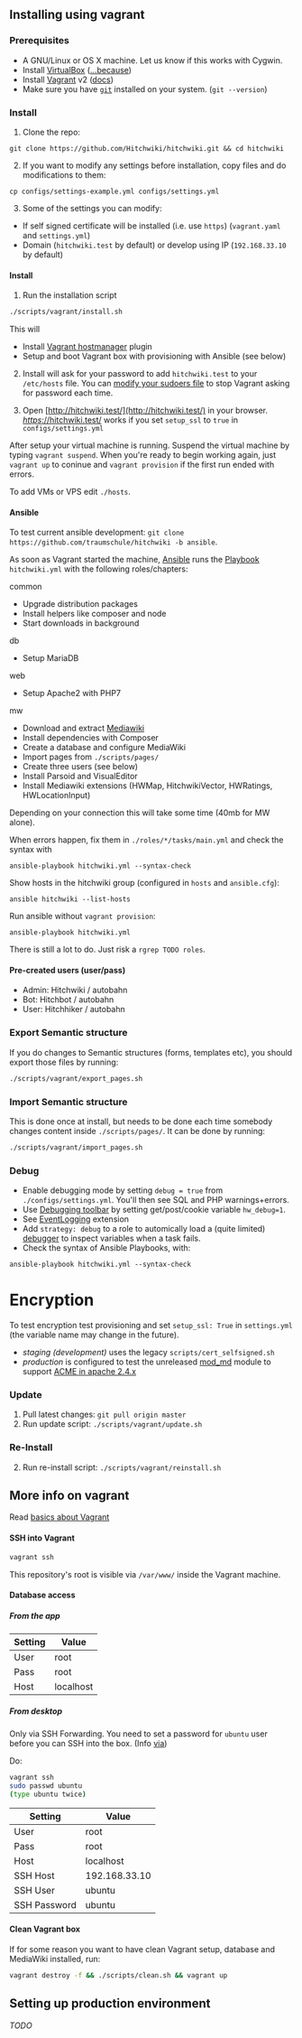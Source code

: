 ## Installing using vagrant

### Prerequisites
* A GNU/Linux or OS X machine. Let us know if this works with Cygwin.
* Install [VirtualBox](https://www.virtualbox.org/) ([...because](http://docs.vagrantup.com/v2/virtualbox))
* Install [Vagrant](https://www.vagrantup.com/) v2 ([docs](https://docs.vagrantup.com/v2/installation/))
* Make sure you have [`git`](http://git-scm.com/) installed on your system. (`git --version`)

### Install

1. Clone the repo:
```
git clone https://github.com/Hitchwiki/hitchwiki.git && cd hitchwiki
```
2. If you want to modify any settings before installation, copy files and do modifications to them:
```
cp configs/settings-example.yml configs/settings.yml
```
3. Some of the settings you can modify:
 - If self signed certificate will be installed (i.e. use `https`) (`vagrant.yaml` and `settings.yml`)
 - Domain (`hitchwiki.test` by default) or develop using IP (`192.168.33.10` by default)

#### Install
1. Run the installation script
```bash
./scripts/vagrant/install.sh
```

This will
* Install [Vagrant hostmanager](https://github.com/smdahlen/vagrant-hostmanager) plugin
* Setup and boot Vagrant box with provisioning with Ansible (see below)

2. Install will ask for your password to add `hitchwiki.test` to your `/etc/hosts` file.
You can [modify your sudoers file](https://github.com/smdahlen/vagrant-hostmanager#passwordless-sudo) to stop Vagrant asking for password each time.

3. Open [http://hitchwiki.test/](http://hitchwiki.test/) in your browser. [*https*://hitchwiki.test/](https://hitchwiki.test/) works if you set `setup_ssl` to `true` in `configs/settings.yml`

After setup your virtual machine is running. Suspend the virtual machine by typing `vagrant suspend`.
When you're ready to begin working again, just `vagrant up` to coninue and `vagrant provision` if the first run ended with errors.

To add VMs or VPS edit `./hosts`.

#### Ansible
To test current ansible development: `git clone https://github.com/traumschule/hitchwiki -b ansible`.

As soon as Vagrant started the machine, [Ansible](https://docs.ansible.com/ansible/latest/intro.html) runs the [Playbook](https://docs.ansible.com/ansible/latest/playbooks_intro.html) `hitchwiki.yml` with the following roles/chapters:

common
* Upgrade distribution packages
* Install helpers like composer and node
* Start downloads in background

db
* Setup MariaDB

web
* Setup Apache2 with PHP7

mw
* Download and extract [Mediawiki](https://www.mediawiki.org/)
* Install dependencies with Composer
* Create a database and configure MediaWiki
* Import pages from `./scripts/pages/`
* Create three users (see below)
* Install Parsoid and VisualEditor
* Install Mediawiki extensions (HWMap, HitchwikiVector, HWRatings, HWLocationInput)

Depending on your connection this will take some time (40mb for MW alone).

When errors happen, fix them in `./roles/*/tasks/main.yml` and check the syntax with
```
ansible-playbook hitchwiki.yml --syntax-check
```

Show hosts in the hitchwiki group (configured in `hosts` and `ansible.cfg`):
```
ansible hitchwiki --list-hosts
```

Run ansible without `vagrant provision`:
```
ansible-playbook hitchwiki.yml
```

There is still a lot to do. Just risk a `rgrep TODO roles`.

#### Pre-created users (user/pass)
* Admin: Hitchwiki / autobahn
* Bot: Hitchbot / autobahn
* User: Hitchhiker / autobahn

### Export Semantic structure
If you do changes to Semantic structures (forms, templates etc), you should export those files by running:
```bash
./scripts/vagrant/export_pages.sh
```

### Import Semantic structure
This is done once at install, but needs to be done each time somebody changes content inside `./scripts/pages/`. It can be done by running:
```bash
./scripts/vagrant/import_pages.sh
```

### Debug
* Enable debugging mode by setting `debug = true` from `./configs/settings.yml`. You'll then see SQL and PHP warnings+errors.
* Use [Debugging toolbar](https://www.mediawiki.org/wiki/Debugging_toolbar) by setting get/post/cookie variable `hw_debug=1`.
* See [EventLogging](https://www.mediawiki.org/wiki/Extension:EventLogging) extension
* Add `strategy: debug` to a role to automically load a (quite limited) [debugger](https://docs.ansible.com/ansible/latest/playbooks_debugger.html) to inspect variables when a task fails.
* Check the syntax of Ansible Playbooks,  with:
```
ansible-playbook hitchwiki.yml --syntax-check
```

# Encryption
To test encryption test provisioning and set `setup_ssl: True` in `settings.yml` (the variable name may change in the future).
- _staging (development)_ uses the legacy `scripts/cert_selfsigned.sh`
- _production_ is configured to test the unreleased [mod_md](https://github.com/icing/mod_md) module to support  [ACME in apache 2.4.x](https://letsencrypt.org/2017/10/17/acme-support-in-apache-httpd.html)

### Update
1. Pull latest changes: `git pull origin master`
2. Run update script: `./scripts/vagrant/update.sh`

### Re-Install
2. Run re-install script: `./scripts/vagrant/reinstall.sh`

## More info on vagrant

Read [basics about Vagrant](https://www.vagrantup.com/intro/)

#### SSH into Vagrant
```bash
vagrant ssh
```

This repository's root is visible via `/var/www/` inside the Vagrant machine.

#### Database access
##### From the app
Setting | Value
------------ | -------------
User | root
Pass | root
Host | localhost

##### From desktop
Only via SSH Forwarding. You need to set a password for `ubuntu` user before you can SSH into the box. (Info [via](https://stackoverflow.com/a/41337943/1984644))

Do:
```bash
vagrant ssh
sudo passwd ubuntu
(type ubuntu twice)
```

Setting | Value
------------ | -------------
User | root
Pass | root
Host | localhost
SSH Host | 192.168.33.10
SSH User | ubuntu
SSH Password | ubuntu

#### Clean Vagrant box
If for some reason you want to have clean Vagrant setup, database and MediaWiki installed, run:
```bash
vagrant destroy -f && ./scripts/clean.sh && vagrant up
```

## Setting up production environment
_TODO_

